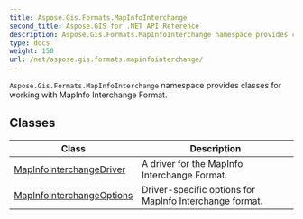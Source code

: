 ```yaml
---
title: Aspose.Gis.Formats.MapInfoInterchange
second_title: Aspose.GIS for .NET API Reference
description: Aspose.Gis.Formats.MapInfoInterchange namespace provides classes for working with MapInfo Interchange Format
type: docs
weight: 150
url: /net/aspose.gis.formats.mapinfointerchange/
---
```

`Aspose.Gis.Formats.MapInfoInterchange` namespace provides classes for working with MapInfo Interchange Format.

## Classes

| Class | Description |
| --- | --- |
| [MapInfoInterchangeDriver](./mapinfointerchangedriver/) | A driver for the MapInfo Interchange Format. |
| [MapInfoInterchangeOptions](./mapinfointerchangeoptions/) | Driver-specific options for MapInfo Interchange format. |


